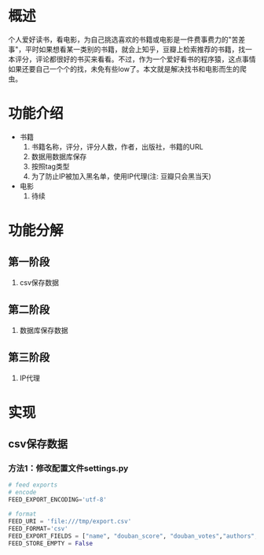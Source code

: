 # 概述
个人爱好读书，看电影，为自己挑选喜欢的书籍或电影是一件费事费力的"苦差事"，平时如果想看某一类别的书籍，就会上知乎，豆瓣上检索推荐的书籍，找一本评分，评论都很好的书买来看看。不过，作为一个爱好看书的程序猿，这点事情如果还要自己一个个的找，未免有些low了。本文就是解决找书和电影而生的爬虫。
# 功能介绍
- 书籍
  1. 书籍名称，评分，评分人数，作者，出版社，书籍的URL
  2. 数据用数据库保存
  3. 按照tag类型
  4. 为了防止IP被加入黑名单，使用IP代理(注: 豆瓣只会黑当天)
- 电影 
  1. 待续
# 功能分解
## 第一阶段
  1. csv保存数据
## 第二阶段
  1. 数据库保存数据
## 第三阶段
  1. IP代理
# 实现
## csv保存数据
### 方法1：修改配置文件settings.py
```python
# feed exports
# encode
FEED_EXPORT_ENCODING='utf-8'

# format
FEED_URI = 'file:///tmp/export.csv'
FEED_FORMAT='csv'
FEED_EXPORT_FIELDS = ["name", "douban_score", "douban_votes","authors","publisher"]
FEED_STORE_EMPTY = False
```
